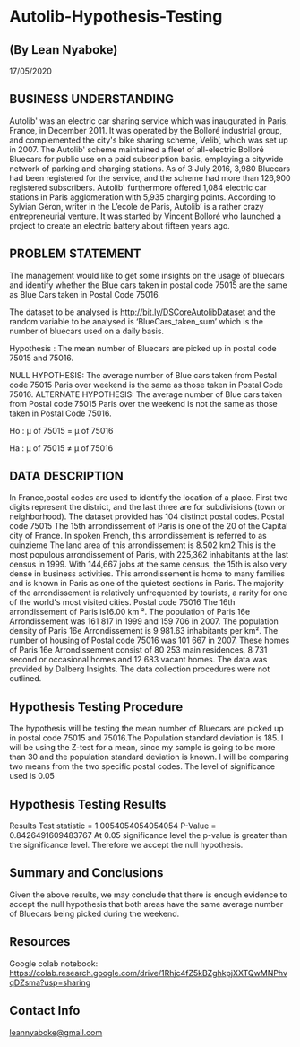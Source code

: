 # Autolib-Hypothesis-Testing
## (By Lean Nyaboke)
17/05/2020

## BUSINESS UNDERSTANDING
Autolib' was an electric car sharing service which was inaugurated in Paris, France, in December 2011. It was operated by the Bolloré industrial group, and complemented the city's bike sharing scheme, Velib’, which was set up in 2007. 
The Autolib' scheme maintained a fleet of all-electric  Bolloré Bluecars for public use on a paid subscription basis, employing a citywide network of parking and charging stations.
As of 3 July 2016, 3,980 Bluecars had been registered for the service, and the scheme had more than 126,900 registered subscribers. Autolib' furthermore offered 1,084 electric car stations in Paris agglomeration with 5,935 charging points.
According to Sylvian Géron, writer in the L’ecole de Paris, Autolib’ is a rather crazy entrepreneurial venture. It was started by Vincent Bolloré who launched a project to create an electric battery about fifteen years ago.

## PROBLEM STATEMENT
The management would like to get some insights on the usage of bluecars  and identify whether the Blue cars taken in postal code 75015 are the same as Blue Cars taken in Postal Code 75016.

The dataset to be analysed is http://bit.ly/DSCoreAutolibDataset and the random variable to be analysed is ‘BlueCars_taken_sum’ which is the number of bluecars used on a daily basis.

Hypothesis : The mean number of Bluecars are picked up in postal code 75015 and 75016.

NULL HYPOTHESIS: The average number of Blue cars taken from Postal code 75015 Paris over weekend is the same as those taken in Postal Code 75016.
ALTERNATE HYPOTHESIS: The average number of Blue cars taken from Postal code 75015 Paris over the weekend is not the same as those taken in Postal Code 75016. 

Ho : μ of 75015 = μ of 75016

Ha : μ of 75015 ≠ μ of 75016

## DATA DESCRIPTION
In France,postal codes are used to identify the location of a place. First two digits represent the district, and the last three are for subdivisions (town or neighborhood). The dataset provided has 104 distinct postal codes.
Postal code 75015 The 15th arrondissement of Paris is one of the 20 of the Capital city of France. In spoken French, this arrondissement is referred to as quinzieme The land area of this arrondissement is 8.502 km2 This is the most populous arrondissement of Paris, with 225,362 inhabitants at the last census in 1999. With 144,667 jobs at the same census, the 15th is also very dense in business activities. This arrondissement is home to many families and is known in Paris as one of the quietest sections in Paris. The majority of the arrondissement is relatively unfrequented by tourists, a rarity for one of the world's most visited cities.
Postal code 75016 The 16th arrondissement of Paris is16.00 km ². The population of Paris 16e Arrondissement was 161 817 in 1999 and 159 706 in 2007. The population density of Paris 16e Arrondissement is 9 981.63 inhabitants per km². The number of housing of Postal code 75016 was 101 667 in 2007. These homes of Paris 16e Arrondissement consist of 80 253 main residences, 8 731 second or occasional homes and 12 683 vacant homes.
The data was provided by Dalberg Insights. The data collection procedures were not outlined.

## Hypothesis Testing Procedure
The hypothesis will be testing the mean number of Bluecars are picked up in postal code 75015 and 75016.The Population standard deviation is 185.
I will be using the Z-test for a mean, since my sample is going to be more than 30 and the population standard deviation is known. 
I will be comparing two means from the two specific postal codes.
The level of significance used is 0.05


## Hypothesis Testing Results
Results Test statistic = 1.0054054054054054
P-Value = 0.8426491609483767
At 0.05 significance level the p-value is greater than the significance level. Therefore we accept the null hypothesis.

## Summary and Conclusions
Given the above results, we may conclude that there is enough evidence to accept the null hypothesis that both areas have the same average number of Bluecars being picked during the weekend.

## Resources
Google colab notebook: https://colab.research.google.com/drive/1Rhjc4fZ5kBZghkpjXXTQwMNPhvqDZsma?usp=sharing


## Contact Info

leannyaboke@gmail.com

